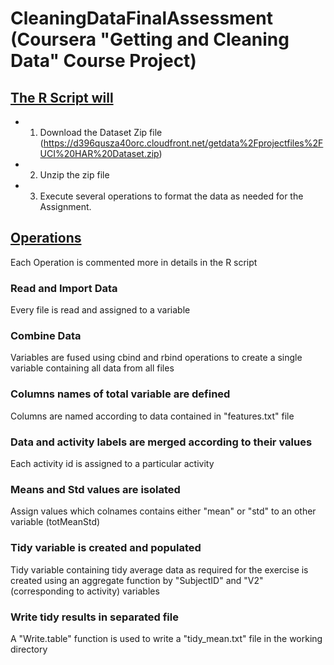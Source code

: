 # CleaningDataFinalAssessment (Coursera "Getting and Cleaning Data" Course Project)

## <u>The R Script will</u>


* 1. Download the Dataset Zip file (https://d396qusza40orc.cloudfront.net/getdata%2Fprojectfiles%2FUCI%20HAR%20Dataset.zip)
* 2. Unzip the zip file
* 3. Execute several operations to format the data as needed for the Assignment.

## <u>Operations</u>
Each Operation is commented more in details in the R script

### Read and Import Data
Every file is read and assigned to a variable

### Combine Data
Variables are fused using cbind and rbind operations to create a single variable containing all data from all files

### Columns names of total variable are defined
Columns are named according to data contained in "features.txt" file

### Data and activity labels are merged according to their values
Each activity id is assigned to a particular activity

### Means and Std values are isolated 
Assign values which colnames contains either "mean" or "std" to an other variable (totMeanStd)

### Tidy variable is created and populated
Tidy variable containing tidy average data as required for the exercise is created using an aggregate function by "SubjectID" and "V2" (corresponding to activity) variables 

### Write tidy results in separated file
A "Write.table" function is used to write a "tidy_mean.txt" file in the working directory

